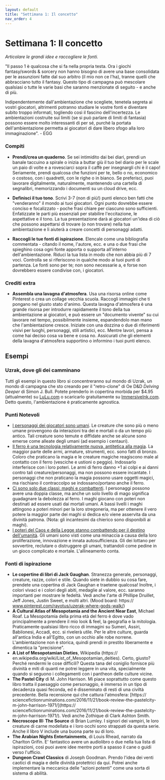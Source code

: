 ```yaml
---
layout: default
title: "Settimana 1: Il concetto"
nav_order: 4
---
```


# Settimana 1: Il concetto
*Articolare le grandi idee e raccogliere le fonti.*

"Il passo 1 è qualcosa che si fa nella propria testa. Ora i giochi fantasy/swords & sorcery non hanno bisogno di avere una base consolidata per le assunzioni fatte dal suo arbitro (il mio non ce l'ha), tranne quelli che abbracciano tutto il fantasy. Questo tipo di campagna può mescolare qualsiasi o tutte le varie basi che saranno menzionate di seguito - e anche di più.

Indipendentemente dall'ambientazione che scegliete, tenetela segreta ai vostri giocatori, altrimenti potranno studiare le vostre fonti e diventare subito troppo informati, togliendo così il fascino dell'incertezza. Le ambientazioni costruite sui limiti (se si può parlare di limiti di fantasia) possono essere molto interessanti di per sé, purché la portata dell'ambientazione permetta ai giocatori di dare libero sfogo alla loro immaginazione". - EGG

### Compiti
- **Prendi/crea un quaderno**. Se sei intimidito dai bei diari, prendi un banale taccuino a spirale o inizia a buttar giù il tuo bel diario per le scale un paio di volte e a rovesciarci sopra il caffè per insegnargli chi è il capo! Seriamente, prendi qualcosa che funzioni per te, bello o no, economico o costoso, con i quadretti, con le righe o in bianco. Se preferisci, puoi lavorare digitalmente, naturalmente, mantenendo una cartella di segnalibri, memorizzando i documenti su un cloud drive, ecc.

- **Definisci il tuo tono**. Scrivi 3-7 (non di più!) punti elenco ben fatti che "venderanno" il mondo ai tuoi giocatori. Ogni punto dovrebbe essere conciso e focalizzato - poche frasi chiare per ciascuno sono sufficienti. Enfatizzate le parti più essenziali per stabilire l'eccitazione, le aspettative e il tono. La tua presentazione darà ai giocatori un'idea di ciò che possono aspettarsi di trovare (o non trovare) nella tua ambientazione e li aiuterà a creare concetti di personaggi adatti.

- **Raccogli le tue fonti di ispirazione**. Elencale come una bibliografia commentata - citando il nome, l'autore, ecc. e una o due frasi che spieghino cosa ogni fonte apporta o supporta all'interno dell'ambientazione. Riduci la tua lista in modo che non abbia più di 7 voci. Controlla se si riferiscono in qualche modo ai tuoi punti di partenza. Le fonti sono per te; non sono necessarie a, e forse non dovrebbero essere condivise con, i giocatori.

### Crediti extra
- **Assembla una lavagna d'atmosfera**. Usa una risorsa online come Pinterest o crea un collage vecchia scuola. Raccogli immagini che ti pongano nel giusto stato d'animo. Questa lavagna d'atmosfera è una grande risorsa per introdurre rapidamente il tono della tua ambientazione ai giocatori, e può essere un "documento vivente" su cui lavorare nel tempo, possibilmente insieme, espandendolo man mano che l'ambientazione cresce. Iniziate con una dozzina o due di riferimenti visivi per luoghi, personaggi, stili artistici, ecc. Mentre lavori, pensa a come hai deciso cosa va bene e cosa no. Assicurati che gli elementi della lavagna d'atmosfera supportino o informino i tuoi punti elenco. 

## Esempi

### Uzrak, dove gli dei camminano
Tutti gli esempi in questo libro si concentreranno sul mondo di Uzrak, un mondo di campagna che sto creando per il "retro-clone" di Oe D&D *Delving Deeper* di Simon J. Bull. Potete prenderlo in copertina morbida per $4.95 (attualmente) su [LuLu.com](https://www.lulu.com/) o scaricarlo gratuitamente su [ImmersiveInk.com](http://www.immersiveink.com/). Detto questo, l'ambientazione è praticamente agnostica.

### Punti Notevoli
- <u>I personaggi dei giocatori sono umani</u>. Le creature che sono più o meno umane provengono da interazioni tra dei e mortali o da un tempo più antico. Tali creature sono temute e diffidate anche se alcune sono emerse come alleate degli umani (ad esempio i centauri).
- <u>Il ferro è una tecnologia relativamente nuova, antitetica alla magia</u>. La maggior parte delle armi, armature, strumenti, ecc. sono fatti di bronzo. Coloro che praticano la magia e le creature magiche reagiscono male al contatto con il ferro (vesciche e ustioni o peggio). Indossarlo interferisce con i loro poteri. Le armi di ferro danno +1 ai colpi e ai danni contro tali creature/personaggi, ma non possono essere incantate. I personaggi che non praticano la magia possono usare oggetti magici, ma rischiano il contraccolpo se indossano/portano anche il ferro.
- <u>Ci sono solo due classi: maghi e combattenti</u>. I personaggi possono avere una doppia classe, ma anche un solo livello di mago significa guadagnare la debolezza al ferro. I maghi giocano con poteri non destinati ad essere usati dai mortali umani. A bassi livelli i maghi attingono a poteri minori per la loro stregoneria, ma per ottenere il vero potere la maggior parte dei maghi si dedica e/o viene asservita da una divinità patrona. (Nota: gli incantesimi da chierico sono disponibili ai maghi).
- <u>I poteri del Caos e della Legge stanno combattendo per il destino dell'umanità</u>. Gli umani sono visti come una minaccia a causa della loro proliferazione, innovazione e innata autosufficienza. Gli dei lottano per sovvertire, reclutare o distruggere gli umani, trattandoli come pedine in un gioco complicato e mortale. L'allineamento conta.

### Fonti di ispirazione
- **Le copertine di libri di Jack Gaughan**. Stranezza generale, personaggi, creature, razze, colori e stile. Quando siete in dubbio su cosa fare, prendete una copertina di Jack Gaughan e traetene qualcosa! Inoltre, i colori vivaci e i colori degli abiti, medaglie al valore, ecc. saranno importanti per mostrare le fedeltà. Vedi anche l'arte di Phillipe Druillet, Jeff Jones, Justin Sweet, e molti altri. (Mood board: https:// www.pinterest.com/rayotus/uzerak-where-gods-walk/)
- **A Cultural Atlas of Mesopotamia and the Ancient Near East**, Michael Roaf. La Mesopotamia della prima età del ferro è dove vado principalmente a prendere il mio look & feel, la geografia e la mitologia. Praticamente qualsiasi libro ricco di immagini su Sumeri, Assiri, Babilonesi, Accadi, ecc. si rivelerà utile. Per le altre culture, guarda all'antica India e all'Egitto, con un occhio alle robe norrene. L'ambientazione non è storica, quindi prendi in prestito liberamente e dimentica la "precisione".
- **A List of Mesopotamian Dieties**, Wikipedia (https:// en.wikipedia.org/wiki/List_of_Mesopotamian_deities). Certo, giusto? Perché rendermi le cose difficili? Questa tana del coniglio fornisce più divinità e miti di quanti ne potrei leggere in una vita, specialmente quando si seguono i collegamenti con i pantheon delle culture vicine.
- **The Pastel City** di M. John Harrison. Mi piace soprattutto come questo libro tratta il paesaggio come personaggio, è immerso in un tipo di decadenza quasi feconda, ed è disseminato di resti di una civiltà precedente. Bella recensione qui che cattura l'atmosfera: [https:// sciencefictionruminations.com/2016/11/21/book-review-the-pastelcity- m-john-harrison-1971/](https:// sciencefictionruminations.com/2016/11/21/book-review-the-pastelcity- m-john-harrison-1971/). Vedi anche Zothique di Clark Ashton Smith.
- **Necroscope III: The Source** di Brian Lumley. I signori dei vampiri, le loro creature di carne modellata e i loro occhi sono strappati da questa serie. Anche il libro V include una buona parte su di loro.
- **The Arabian Nights Entertainments**, di Louis Rhead, narrato da Charlton Grifin. E' fantastico avere un audiolibro o due nella tua lista di ispirazioni, così puoi avere idee mentre porti a spasso il cane o guidi verso l'ufficio.
- **Dungeon Crawl Classics** di Joseph Goodman. Prendo l'idea dei venti caotici di magia e delle divinità protettrici da qui. Potrei anche implementare la meccanica delle "azioni potenti" come una sorta di sistema di abilità.
